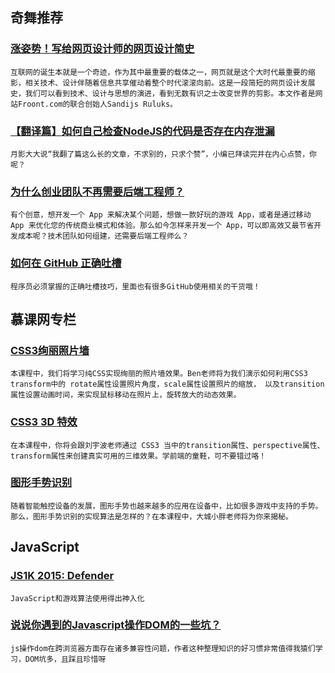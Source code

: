 
## 奇舞推荐

### [涨姿势！写给网页设计师的网页设计简史](http://www.uisdc.com/brief-history-of-web-design)

    互联网的诞生本就是一个奇迹，作为其中最重要的载体之一，网页就是这个大时代最重要的缩影，相关技术、设计伴随着信息共享催动着整个时代滚滚向前。这是一段简短的网页设计发展史，我们可以看到技术、设计与思想的演进，看到无数有识之士改变世界的剪影。本文作者是网站Froont.com的联合创始人Sandijs Ruluks。

### [【翻译篇】如何自己检查NodeJS的代码是否存在内存泄漏](http://www.w3ctech.com/topic/842)

    月影大大说“我翻了篇这么长的文章，不求别的，只求个赞”，小编已拜读完并在内心点赞，你呢？

### [为什么创业团队不再需要后端工程师？](http://mp.weixin.qq.com/s?__biz=MzA5NjE3ODExNQ==&mid=204673809&idx=1&sn=47df22d7c276109ee833b8a03cc95e66&scene=2&from=timeline&isappinstalled=0#rd)

    有个创意，想开发一个 App 来解决某个问题，想做一款好玩的游戏 App，或者是通过移动 App 来优化您的传统商业模式和体验。那么如今怎样来开发一个 App，可以即高效又最节省开发成本呢？技术团队如何组建，还需要后端工程师么？

### [如何在 GitHub 正确吐槽](https://github.com/cssmagic/blog/issues/51)

    程序员必须掌握的正确吐槽技巧，里面也有很多GitHub使用相关的干货哦！

## 慕课网专栏

### [CSS3绚丽照片墙](http://www.imooc.com/view/227)

    本课程中，我们将学习纯CSS实现绚丽的照片墙效果。Ben老师将为我们演示如何利用CSS3 transform中的 rotate属性设置照片角度，scale属性设置照片的缩放， 以及transition属性设置动画时间，来实现鼠标移动在照片上，旋转放大的动态效果。

### [CSS3 3D 特效](http://www.imooc.com/view/77)

    在本课程中，你将会跟刘宇波老师通过 CSS3 当中的transition属性、perspective属性、transform属性来创建真实可用的三维效果。学前端的童鞋，可不要错过咯！

### [图形手势识别](http://www.imooc.com/learn/131)

    随着智能触控设备的发展，图形手势也越来越多的应用在设备中，比如很多游戏中支持的手势。那么，图形手势识别的实现算法是怎样的？在本课程中，大城小胖老师将为你来揭秘。

## JavaScript

### [JS1K 2015: Defender](http://keithclark.co.uk/articles/js1k-2015-defender/)

    JavaScript和游戏算法使用得出神入化

### [说说你遇到的Javascript操作DOM的一些坑？](http://www.zhihu.com/question/29072028/answer/43095799)

    js操作dom在跨浏览器方面存在诸多兼容性问题，作者这种整理知识的好习惯非常值得我猿们学习，DOM坑多，且踩且珍惜呀
